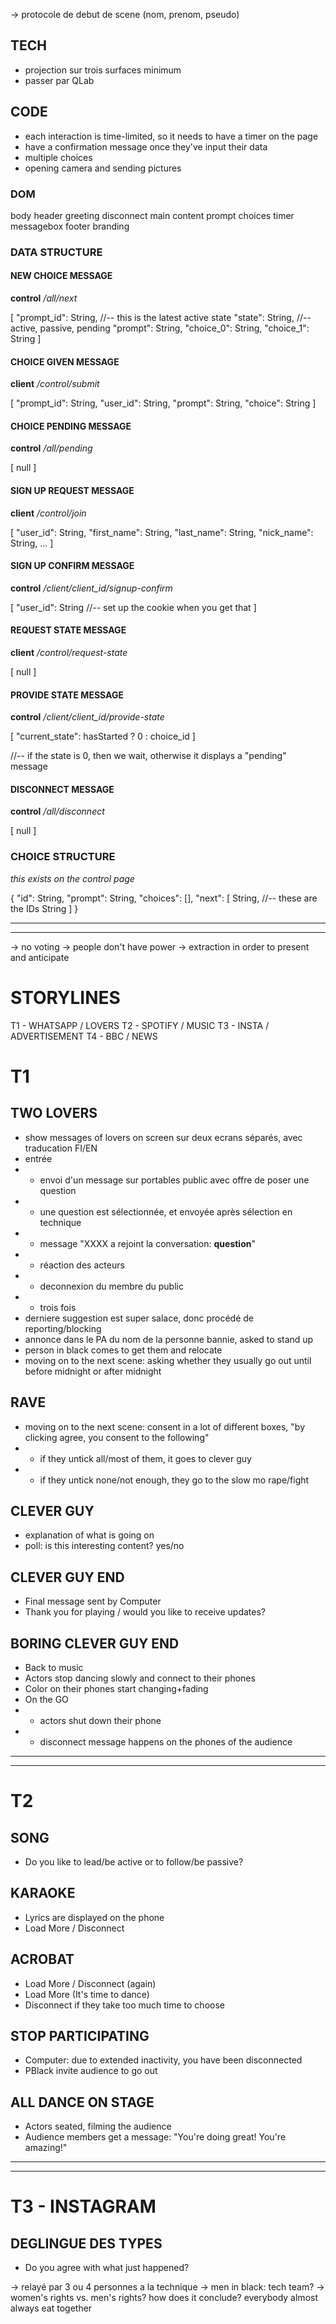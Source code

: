 -> protocole de debut de scene (nom, prenom, pseudo)

## TECH
- projection sur trois surfaces minimum
- passer par QLab

## CODE
- each interaction is time-limited, so it needs to have a timer on the page
- have a confirmation message once they've input their data
- multiple choices
- opening camera and sending pictures

### DOM

body
  header
    greeting
    disconnect
  main
    content
    prompt
    choices
    timer
    messagebox
  footer
    branding

### DATA STRUCTURE

#### NEW CHOICE MESSAGE
__control__
_/all/next_

[
  "prompt_id": String, //-- this is the latest active state
  "state": String, //-- active, passive, pending
  "prompt": String,
  "choice_0": String,
  "choice_1": String
]

#### CHOICE GIVEN MESSAGE
__client__
_/control/submit_

[
  "prompt_id": String,
  "user_id": String,
  "prompt": String,
  "choice": String
]

#### CHOICE PENDING MESSAGE
__control__
_/all/pending_

[
  null
]

#### SIGN UP REQUEST MESSAGE
__client__
_/control/join_

[
  "user_id": String,
  "first_name": String,
  "last_name": String,
  "nick_name": String,
  ...
]

#### SIGN UP CONFIRM MESSAGE
__control__
_/client/client_id/signup-confirm_

[
  "user_id": String //-- set up the cookie when you get that
]

#### REQUEST STATE MESSAGE
__client__
_/control/request-state_

[
 null
]

#### PROVIDE STATE MESSAGE
__control__
_/client/client_id/provide-state_

[
 "current_state": hasStarted ? 0 : choice_id
]

//-- if the state is 0, then we wait, otherwise it displays a "pending" message

#### DISCONNECT MESSAGE
__control__
_/all/disconnect_

[
  null
]

### CHOICE STRUCTURE
_this exists on the control page_

{
  "id": String,
  "prompt": String,
  "choices": [],
  "next": [
    String, //-- these are the IDs
    String
  ]
}


------------------------------------------------------
------------------------------------------------------

-> no voting -> people don't have power -> extraction in order to present and anticipate

# STORYLINES

T1 - WHATSAPP / LOVERS
T2 - SPOTIFY / MUSIC
T3 - INSTA / ADVERTISEMENT
T4 - BBC / NEWS

# T1

## TWO LOVERS
- show messages of lovers on screen sur deux ecrans séparés, avec traducation FI/EN
- entrée
- - envoi d'un message sur portables public avec offre de poser une question
- - une question est sélectionnée, et envoyée après sélection en technique
- - message "XXXX a rejoint la conversation: __question__"
- - réaction des acteurs
- - deconnexion du membre du public
- - trois fois
- derniere suggestion est super salace, donc procédé de reporting/blocking
- annonce dans le PA du nom de la personne bannie, asked to stand up
- person in black comes to get them and relocate
- moving on to the next scene: asking whether they usually go out until before midnight or after midnight

## RAVE
- moving on to the next scene: consent in a lot of different boxes, "by clicking agree, you consent to the following"
- - if they untick all/most of them, it goes to clever guy
- - if they untick none/not enough, they go to the slow mo rape/fight

## CLEVER GUY
- explanation of what is going on
- poll: is this interesting content? yes/no

## CLEVER GUY END
- Final message sent by Computer
- Thank you for playing / would you like to receive updates?

## BORING CLEVER GUY END
- Back to music
- Actors stop dancing slowly and connect to their phones
- Color on their phones start changing+fading
- On the GO
- - actors shut down their phone
- - disconnect message happens on the phones of the audience

---------------------------------------------------------------
---------------------------------------------------------------

# T2

## SONG
- Do you like to lead/be active or to follow/be passive?

## KARAOKE
- Lyrics are displayed on the phone
- Load More / Disconnect

## ACROBAT
- Load More / Disconnect (again)
- Load More (It's time to dance)
- Disconnect if they take too much time to choose

## STOP PARTICIPATING
- Computer: due to extended inactivity, you have been disconnected
- PBlack invite audience to go out

## ALL DANCE ON STAGE
- Actors seated, filming the audience
- Audience members get a message: "You're doing great! You're amazing!"


---------------------------------------------------------------
---------------------------------------------------------------


# T3 - INSTAGRAM

## DEGLINGUE DES TYPES
- Do you agree with what just happened?

-> relayé par 3 ou 4 personnes a la technique
-> men in black: tech team?
-> women's rights vs. men's rights? how does it conclude? everybody almost always eat together
